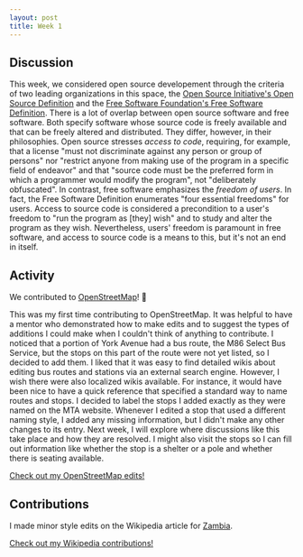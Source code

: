 ```yaml
---
layout: post
title: Week 1
---
```


## Discussion
This week, we considered open source developement through the criteria of two leading organizations in this space, the [Open Source Initiative's Open Source Definition](https://opensource.org/osd) and the [Free Software Foundation's Free Software Definition](https://www.gnu.org/philosophy/free-sw.html). There is a lot of overlap between open source software and free software. Both specify software whose source code is freely available and that can be freely altered and distributed. They differ, however, in their philosophies. Open source stresses *access to code*, requiring, for example, that a license "must not discriminate against any person or group of persons" nor "restrict anyone from making use of the program in a specific field of endeavor" and that "source code must be the preferred form in which a programmer would modify the program", not "deliberately obfuscated". In contrast, free software emphasizes the *freedom of users*. In fact, the Free Software Definition enumerates "four essential freedoms" for users. Access to source code is considered a precondition to a user's freedom to "run the program as [they] wish" and to study and alter the program as they wish. Nevertheless, users' freedom is paramount in free software, and access to source code is a means to this, but it's not an end in itself.

## Activity
We contributed to [OpenStreetMap](https://www.openstreetmap.org)! 🎉

This was my first time contributing to OpenStreetMap. It was helpful to have a mentor who demonstrated how to make edits and to suggest the types of additions I could make when I couldn't think of anything to contribute. I noticed that a portion of York Avenue had a bus route, the M86 Select Bus Service, but the stops on this part of the route were not yet listed, so I decided to add them. I liked that it was easy to find detailed wikis about editing bus routes and stations via an external search engine. However, I wish there were also localized wikis available. For instance, it would have been nice to have a quick reference that specified a standard way to name routes and stops. I decided to label the stops I added exactly as they were named on the MTA website. Whenever I edited a stop that used a different naming style, I added any missing information, but I didn't make any other changes to its entry. Next week, I will explore where discussions like this take place and how they are resolved. I might also visit the stops so I can fill out information like whether the stop is a shelter or a pole and whether there is seating available.

[Check out my OpenStreetMap edits!](https://www.openstreetmap.org/user/codesue/history)

## Contributions
I made minor style edits on the Wikipedia article for [Zambia](https://en.wikipedia.org/wiki/Zambia).

[Check out my Wikipedia contributions!](https://en.wikipedia.org/wiki/Special:Contributions/Codesue)
